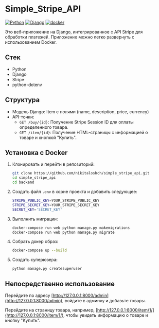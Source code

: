 # Simple_Stripe_API
[![Python](https://img.shields.io/badge/-Python-464646?style=flat-square&logo=Python)](https://www.python.org/)
[![Django](https://img.shields.io/badge/-Django-464646?style=flat-square&logo=Django)](https://www.djangoproject.com/)
[![docker](https://img.shields.io/badge/-Docker-464646?style=flat-square&logo=docker)](https://www.docker.com/)

Это веб-приложение на Django, интегрированное с API Stripe для обработки платежей. 
Приложение можно легко развернуть с использованием Docker.

## Стек
- Python
- Django
- Stripe
- python-dotenv


## Структура

- Модель Django: Item с полями (name, description, price, currency)
- API-точки:
  - `GET /buy/{id}`: Получение Stripe Session ID для оплаты определенного товара.
  - `GET /item/{id}`: Получение HTML-страницы с информацией о товаре и кнопкой "Купить".

## Установка с Docker

1. Клонировать и перейти в репозиторий:
   ```bash
   git clone https://github.com/nikitaloshch/simple_stripe_api.git
   cd simple_stripe_api
   cd backend
   ```

2. Создать файл `.env` в корне проекта и добавить следующее:
	 ```bash
	STRIPE_PUBLIC_KEY=YOUR_STRIPE_PUBLIC_KEY  
	STRIPE_SECRET_KEY=YOUR_STRIPE_SECRET_KEY  
	SECRET_KEY='SECRET_KEY' 
	```

3. Выполнить миграции:

	```bash
	docker-compose run web python manage.py makemigrations
	docker-compose run web python manage.py migrate
	```

4. Собрать докер образ:

	```bash
	docker-compose up --build
	```
5. Создать суперюзера:
	```bash
	python manage.py createsuperuser
	```
## Непосредственно использование 
Перейдите по адресу [http://127.0.0.1:8000/admin](http://127.0.0.1:8000/admin), войдите в админку и добавьте товары.  

Перейдите на страницу товара, например, [http://127.0.0.1:8000/item/1/](http://127.0.0.1:8000/item/1/), чтобы увидеть информацию о товаре и кнопку "Купить".
	
